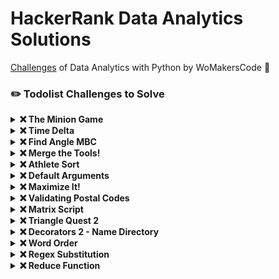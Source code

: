 HackerRank Data Analytics Solutions
=================

[Challenges](https://www.hackerrank.com/contests/python-wbootcamp/challenges) of Data Analytics with Python by WoMakersCode 🦋

### ✏️ Todolist Challenges to Solve

<details><summary><b>❌ The Minion Game</b></summary>
Kevin and Stuart want to play the <b>'The Minion Game'</b>.

<b>Game Rules</b>

Both players are given the same string, <b>S</b>.
Both players have to make substrings using the letters of the string <b>S</b>.
Stuart has to make words starting with consonants.
Kevin has to make words starting with vowels.
The game ends when both players have made all possible substrings.

<b>Scoring</b>

A player gets `+1` point for each occurrence of the substring in the string <b>S</b>.

<b>For Example:</b>

String <b>S</b> = BANANA
Kevin's vowel beginning word = ANA
Here, ANA occurs twice in BANANA. Hence, Kevin will get 2 Points.

For better understanding, see the image below:

![](https://s3.amazonaws.com/hr-challenge-images/9693/1450330231-04db904008-banana.png)

Your task is to determine the winner of the game and their score.

<b>Function Description</b>

Complete the minion_game in the editor below.

minion_game has the following parameters:

- string string: the string to analyze

<b>Prints</b>

- string: the winner's name and score, separated by a space on one line, or Draw if there is no winner

<b>Sample Input</b>

```python
BANANA
```

<b>Sample Output</b>

```python
Stuart 12
```

<b>Note:</b>
Vowels are only defined as `AEIOU`. In this problem, `Y` is not considered a vowel.
</details>

<details><summary><b>❌ Time Delta</b></summary>
When users post an update on social media,such as a URL, image, status update etc., other users in their network are able to view this new post on their news feed. Users can also see exactly when the post was published, i.e, how many hours, minutes or seconds ago.

Since sometimes posts are published and viewed in different time zones, this can be confusing. You are given two timestamps of one such post that a user can see on his newsfeed in the following format:

```python
Day dd Mon yyyy hh:mm:ss +xxxx
```

Here +xxxx represents the time zone. Your task is to print the absolute difference (in seconds) between them.

<b>Explanation 0</b>

In the first query, when we compare the time in UTC for both the time stamps, we see a difference of 7 hours. which is <b>7 x 3600</b> seconds or <b>25200</b> seconds.

Similarly, in the second query, time difference is 5 hours and 30 minutes for time zone adjusting for that we have a difference of 1 day and 30 minutes. Or <b>24 x 3600 + 30 x 60 -> 88200</b>
</details>

<details><summary><b>❌ Find Angle MBC</b></summary>
![](https://s3.amazonaws.com/hr-challenge-images/9668/1440151155-10b2b748ee-rsz_1438840048-2cf71ed69d-findangle.png)

<b>ABC</b> is a right triangle, <b>90°</b> at <b>B</b>.

Therefore, <b>/ABC = 90°</b>.

Point <b>M</b> is the midpoint of hypotenuse <b>AC</b>.

You are given the lengths <b>AB</b> and <b>BC</b>.

Your task is to find <b>/MBC</b> (angle <b>0°</b>, as shown in the figure) in degrees.

<b>Examples:</b>


If angle is 56.5000001°, then output <b>57°</b>.

If angle is 56.5000000°, then output <b>57°</b>.

If angle is 56.4999999°, then output <b>56°</b>.

<b>0° < 0° < 90°</b>

<b>Sample Input</b>

```python
10
10
```

<b>Sample Output</b>

```python
45°
```
</details>

<details><summary><b>❌ Merge the Tools!</b></summary>
Consider the following:

- A string, <b>s</b>, of length <b>n</b> where <b>s = c0c1 ... cn-1</b>.
- An integer, <b>k</b>, where <b>k</b> is a factor of <b>n</b>.

We can split <b>s</b> into <b>n/k</b> substrings where each subtring, <b>Ti</b>, consists of a contiguous block of <b>k</b> characters in <b>s</b>. 

Then, use each <b>Ti</b> to create string <b>Ui</b> such that:

- The characters in  are a subsequence of the characters in <b>Ti</b>.
- Any repeat occurrence of a character is removed from the string such that each character in <b>Ui</b> occurs exactly once. In other words, if the character at some index <b>j</b> in <b>Ti</b> occurs at a previous index <b>< j</b> in <b>Ti</b>, then do not include the character in string <b>Ui</b>.

Given <b>s</b> and <b>k</b>, print <b>n/k</b> lines where each line <b>i</b> denotes string <b>Ui</b>.

<b>Example</b>

```python
s = 'AAABCDDE'
k = 3
```

There are three substrings of length  to consider: 'AAA', 'BCA' and 'DDE'. The first substring is all 'A' characters, so . The second substring has all distinct characters, so . The third substring has  different characters, so . Note that a subsequence maintains the original order of characters encountered. The order of characters in each subsequence shown is important.

<b>Function Description</b>

Complete the merge_the_tools function in the editor below.

merge_the_tools has the following parameters:

- string s: the string to analyze
- int k: the size of substrings to analyze

<b>Prints</b>

Print each subsequence on a new line. There will be <b>n/k</b> of them. No return value is expected.

<b>Sample Input</b>

```python
STDIN       Function
-----       --------
AABCAAADA   s = 'AABCAAADA'
3           k = 3
```

<b>Sample Output</b>

```python
AB
CA
AD
```

<b>Explanation</b>

Split <b>s</b> into <b>n/k = 9/3 = 3</b> equal parts of length <b>k = 3</b>. Convert each <b>Ti</b> to <b>Ui</b> by removing any subsequent occurrences of non-distinct characters in <b>Ti</b>:

1. t0 = <b>"AAB"</b> -> u0 = <b>"AB"</b>
2. t1 = <b>"CAA"</b> -> u1 = <b>"CA"</b>
3. t2 = <b>"ADA"</b> -> u2 = <b>"AD"</b>

Print each  on a new line.
</details>

<details><summary><b>❌ Athlete Sort</b></summary>
You are given a spreadsheet that contains a list of <b>N</b> athletes and their details (such as age, height, weight and so on). You are required to sort the data based on the <b>K</b>th attribute and print the final resulting table. Follow the example given below for better understanding.

![](https://s3.amazonaws.com/hr-assets/0/1514874268-6fabad07aa-AthleteSort2.png)

Note that <b>N</b> is indexed from <b>0</b> to <b>M - 1</b>, where <b>M</b> is the number of attributes.

<b>Note:</b> If two attributes are the same for different rows, for example, if two atheletes are of the same age, print the row that appeared first in the input.

<b>Explanation 0</b>

The details are sorted based on the second attribute, since <b>K</b> is zero-indexed.
</details>

<details><summary><b>❌ Default Arguments</b></summary>
In this challenge, the task is to debug the existing code to successfully execute all provided test files.

---

Python supports a useful concept of default argument values. For each keyword argument of a function, we can assign a default value which is going to be used as the value of said argument if the function is called without it. For example, consider the following increment function:

```python
def increment_by(n, increment=1):
    return n + increment
```

The functions works like this:

```python
>>> increment_by(5, 2)
7
>>> increment_by(4)
5
>>>
```

Debug the given `function print_from_stream` using the default value of one of its arguments.

The function has the following signature:

```python
def print_from_stream(n, stream)
```

This function should print the first <b>n</b> values returned by `get_next()` method of `stream` object provided as an argument. Each of these values should be printed in a separate line.

Whenever the function is called without the `stream` argument, it should use an instance of EvenStream class defined in the code stubs below as the value of `stream`.

Your function will be tested on several cases by the locked template code.

<b>Explanation 0</b>

There are <b>3</b> queries in the sample.

In the first query, the function `print_from_stream(2, OddStream())` is exectuted, which leads to printing values <b>1</b> and <b>3</b> in separated lines as the first two non-negative odd numbers.

In the second query, the function `print_from_stream(3)` is exectuted, which leads to printing values <b>2,4</b> and <b>6</b> and  in separated lines as the first three non-negative even numbers.

In the third query, the function `print_from_stream(5, OddStream())` is exectuted, which leads to printing values <b>1,3,5,7</b> and <b>9</b> and  in separated lines as the first five non-negative odd numbers.
</details>

<details><summary><b>❌ Maximize It!</b></summary>
You are given a function <b>f(X) = X²</b>. You are also given <b>K</b> lists. The <b>I th</b> list consists of <b>N i</b> elements.

You have to pick one element from each list so that the value from the equation below is maximized:

`S = (f(X¹) + f(X²) + ... + f(X k)) % M`

<b>X i</b> denotes the element picked from the  list . Find the maximized value  obtained.

<b>%</b> denotes the modulo operator.

Note that you need to take exactly one element from each list, not necessarily the largest element. You add the squares of the chosen elements and perform the modulo operation. The maximum value that you can obtain, will be the answer to the problem.

<b>Explanation</b>

Picking <b>5</b> from the <b>1</b>st list, <b>9</b> from the <b>2</b>nd list and <b>10</b> from the <b>3</b>rd list gives the maximum <b>S</b> value equal to <b>(5² + 9² + 10²) % 1000 = 206</b>.
</details>

<details><summary><b>❌ Validating Postal Codes</b></summary>
A valid postal code <b>P</b> have to fullfil both below requirements:

1. <b>P</b> must be a number in the range from <b>100000</b> to <b>999999</b> inclusive.
2. <b>P</b> must not contain more than one alternating repetitive digit pair.

Alternating repetitive digits are digits which repeat immediately after the next digit. In other words, an alternating repetitive digit pair is formed by two equal digits that have just a single digit between them.

For example:

```python
121426 # Here, 1 is an alternating repetitive digit.
523563 # Here, NO digit is an alternating repetitive digit.
552523 # Here, both 2 and 5 are alternating repetitive digits.
```

Your task is to provide two regular expressions `regex_integer_in_range` and `regex_alternating_repetitive_digit_pair`. Where:

`regex_integer_in_range` should match only integers range from <b>100000</b> to <b>999999</b> inclusive

`regex_alternating_repetitive_digit_pair` should find alternating repetitive digits pairs in a given string.

Both these regular expressions will be used by the provided code template to check if the input string <b>P</b> is a valid postal code using the following expression:

```python
(bool(re.match(regex_integer_in_range, P)) 
and len(re.findall(regex_alternating_repetitive_digit_pair, P)) < 2)
```

<b>Explanation 0</b>

1 1 0000 : (0, 0) and (0, 0) are two alternating digit pairs. Hence, it is an invalid postal code.

<b>Note:</b>

A score of <b>0</b> will be awarded for using 'if' conditions in your code.
You have to pass all the testcases to get a positive score.
</details>

<details><summary><b>❌ Matrix Script</b></summary>
Neo has a complex matrix script. The matrix script is a <b>N</b> X <b>M</b> grid of strings. It consists of alphanumeric characters, spaces and symbols (!,@,#,$,%,&).

![matrix-script-decoded](https://s3.amazonaws.com/hr-challenge-images/12524/1442753362-1075bd12d9-Capture.JPG)

To decode the script, Neo needs to read each column and select only the alphanumeric characters and connect them. Neo reads the column from top to bottom and starts reading from the leftmost column.

If there are symbols or spaces between two alphanumeric characters of the decoded script, then Neo replaces them with a single space '' for better readability.

Neo feels that there is no need to use 'if' conditions for decoding.

Alphanumeric characters consist of: [A-Z, a-z, and 0-9].
</details>

<details><summary><b>❌ Triangle Quest 2</b></summary>
You are given a positive integer <b>N</b>.
Your task is to print a palindromic triangle of size <b>N</b>.

For example, a palindromic triangle of size <b>5</b> is:

```python
1
121
12321
1234321
123454321
```

You can't take more than two lines. The first line (a for-statement) is already written for you.
You have to complete the code using exactly one print statement.

<b>Note:</b>

Using anything related to strings will give a score of <b>0</b>.
Using more than one for-statement will give a score of <b>0</b>.
</details>

<details><summary><b>❌ Decorators 2 - Name Directory</b></summary>
Let's use decorators to build a name directory! You are given some information about <b>N</b> people. Each person has a first name, last name, age and sex. Print their names in a specific format sorted by their age in ascending order i.e. the youngest person's name should be printed first. For two people of the same age, print them in the order of their input.

For Henry Davids, the output should be:

```python
Mr. Henry Davids
```

For Mary George, the output should be:

```python
Ms. Mary George
```

<b>Sample Input</b>

```python
3
Mike Thomson 20 M
Robert Bustle 32 M
Andria Bustle 30 F
```

<b>Sample Output</b>

```python
Mr. Mike Thomson
Ms. Andria Bustle
Mr. Robert Bustle
```

<b>Concept</b>

For sorting a nested list based on some parameter, you can use the itemgetter library. You can read more about it [here](http://stackoverflow.com/questions/409370/sorting-and-grouping-nested-lists-in-python?answertab=votes).
</details>

<details><summary><b>❌ Word Order</b></summary>
You are given <b>n</b> words. Some words may repeat. For each word, output its number of occurrences. The output order should correspond with the input order of appearance of the word. See the sample input/output for clarification.

<b>Note:</b> Each input line ends with a <b>"\n"</b> character.

<b>Explanation</b>

There are <b>3</b> distinct words. Here, <b>"bcdef"</b> appears twice in the input at the first and last positions. The other words appear once each. The order of the first appearances are <b>"bcdef"</b>, <b>"abcdefg"</b> and <b>"bcde"</b> which corresponds to the output.
</details>

<details><summary><b>❌ Regex Substitution</b></summary>
The re.sub() tool (sub stands for substitution) evaluates a pattern and, for each valid match, it calls a method (or lambda).
The method is called for all matches and can be used to modify strings in different ways.
The re.sub() method returns the modified string as an output.

Learn more about [re.sub()](https://docs.python.org/2/library/re.html).

<b>Transformation of Strings</b>

Code

```python
import re

#Squaring numbers
def square(match):
    number = int(match.group(0))
    return str(number**2)

print re.sub(r"\d+", square, "1 2 3 4 5 6 7 8 9")
```

Output

```python
1 4 9 16 25 36 49 64 81
```

<b>Replacements in Strings</b>

Code

```python
import re

html = """
<head>
<title>HTML</title>
</head>
<object type="application/x-flash" 
  data="your-file.swf" 
  width="0" height="0">
  <!-- <param name="movie"  value="your-file.swf" /> -->
  <param name="quality" value="high"/>
</object>
"""

print re.sub("(<!--.*?-->)", "", html) #remove comment
```

Output

```python
<head>
<title>HTML</title>
</head>
<object type="application/x-flash" 
  data="your-file.swf" 
  width="0" height="0">

  <param name="quality" value="high"/>
</object>
```

---

<b>Task</b>

You are given a text of <b>N</b> lines. The text contains && and || symbols.
Your task is to modify those symbols to the following:

```python
&& → and
|| → or
```

Both && and || should have a space " " on both sides.
</details>

<details><summary><b>❌ Reduce Function</b></summary>
Given a list of rational numbers,find their product.

<b>Concept</b>

The `reduce()` function applies a function of two arguments cumulatively on a list of objects in succession from left to right to reduce it to one value. Say you have a list, say `[1,2,3]` and you have to find its sum.

```python
>>> reduce(lambda x, y : x + y,[1,2,3])
6
```

You can also define an initial value. If it is specified, the function will assume initial value as the value given, and then reduce. It is equivalent to adding the initial value at the beginning of the list. For example:

```python
>>> reduce(lambda x, y : x + y, [1,2,3], -3)
3

>>> from fractions import gcd
>>> reduce(gcd, [2,4,8], 3)
1
```
</details>
